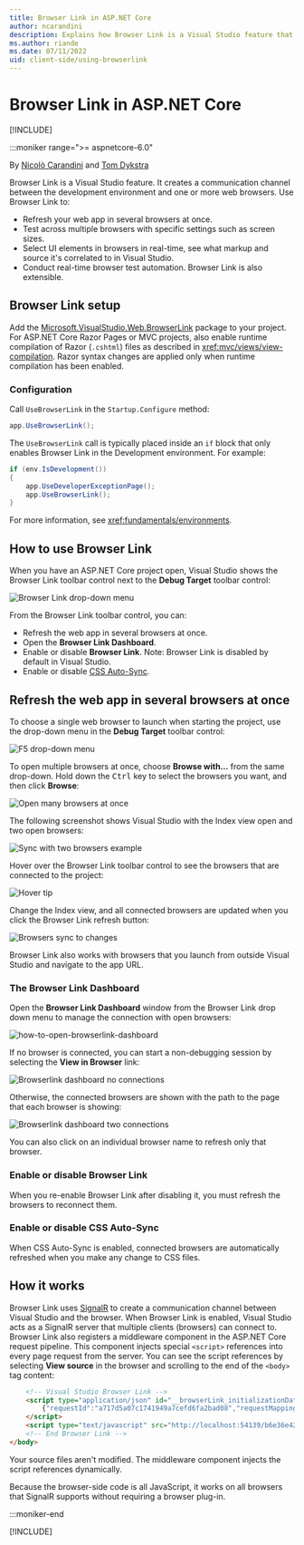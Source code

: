 ```yaml
---
title: Browser Link in ASP.NET Core
author: ncarandini
description: Explains how Browser Link is a Visual Studio feature that links the development environment with one or more web browsers.
ms.author: riande
ms.date: 07/11/2022
uid: client-side/using-browserlink
---
```

# Browser Link in ASP.NET Core

[!INCLUDE[](~/includes/not-latest-version.md)]

:::moniker range=">= aspnetcore-6.0"

By [Nicolò Carandini](https://github.com/ncarandini) and [Tom Dykstra](https://github.com/tdykstra)

Browser Link is a Visual Studio feature. It creates a communication channel between the development environment and one or more web browsers. Use Browser Link to:

* Refresh your web app in several browsers at once.
* Test across multiple browsers with specific settings such as screen sizes.
* Select UI elements in browsers in real-time, see what markup and source it's correlated to in Visual Studio.
* Conduct real-time browser test automation. Browser Link is also extensible.

## Browser Link setup

Add the [Microsoft.VisualStudio.Web.BrowserLink](https://www.nuget.org/packages/Microsoft.VisualStudio.Web.BrowserLink/) package to your project. For ASP.NET Core Razor Pages or MVC projects, also enable runtime compilation of Razor (`.cshtml`) files as described in <xref:mvc/views/view-compilation>. Razor syntax changes are applied only when runtime compilation has been enabled.

### Configuration

Call `UseBrowserLink` in the `Startup.Configure` method:

```csharp
app.UseBrowserLink();
```

The `UseBrowserLink` call is typically placed inside an `if` block that only enables Browser Link in the Development environment. For example:

```csharp
if (env.IsDevelopment())
{
    app.UseDeveloperExceptionPage();
    app.UseBrowserLink();
}
```

For more information, see <xref:fundamentals/environments>.

## How to use Browser Link

When you have an ASP.NET Core project open, Visual Studio shows the Browser Link toolbar control next to the **Debug Target** toolbar control:

![Browser Link drop-down menu](~/client-side/using-browserlink/_static/browserLink-dropdown-menu.png)

From the Browser Link toolbar control, you can:

* Refresh the web app in several browsers at once.
* Open the **Browser Link Dashboard**.
* Enable or disable **Browser Link**. Note: Browser Link is disabled by default in Visual Studio.
* Enable or disable [CSS Auto-Sync](#enable-or-disable-css-auto-sync).

## Refresh the web app in several browsers at once

To choose a single web browser to launch when starting the project, use the drop-down menu in the **Debug Target** toolbar control:

![F5 drop-down menu](~/client-side/using-browserlink/_static/debug-target-dropdown-menu.png)

To open multiple browsers at once, choose **Browse with...** from the same drop-down. Hold down the <kbd>Ctrl</kbd> key to select the browsers you want, and then click **Browse**:

![Open many browsers at once](~/client-side/using-browserlink/_static/open-many-browsers-at-once.png)

The following screenshot shows Visual Studio with the Index view open and two open browsers:

![Sync with two browsers example](~/client-side/using-browserlink/_static/sync-with-two-browsers-example.png)

Hover over the Browser Link toolbar control to see the browsers that are connected to the project:

![Hover tip](~/client-side/using-browserlink/_static/hoover-tip.png)

Change the Index view, and all connected browsers are updated when you click the Browser Link refresh button:

![Browsers sync to changes](~/client-side/using-browserlink/_static/browsers-sync-to-changes.png)

Browser Link also works with browsers that you launch from outside Visual Studio and navigate to the app URL.

### The Browser Link Dashboard

Open the **Browser Link Dashboard** window from the Browser Link drop down menu to manage the connection with open browsers:

![how-to-open-browserlink-dashboard](~/client-side/using-browserlink/_static/open-browserlink-dashboard.png)

If no browser is connected, you can start a non-debugging session by selecting the **View in Browser** link:

![Browserlink dashboard no connections](~/client-side/using-browserlink/_static/browserlink-dashboard-no-connections.png)

Otherwise, the connected browsers are shown with the path to the page that each browser is showing:

![Browserlink dashboard two connections](~/client-side/using-browserlink/_static/browserlink-dashboard-two-connections.png)

You can also click on an individual browser name to refresh only that browser.

### Enable or disable Browser Link

When you re-enable Browser Link after disabling it, you must refresh the browsers to reconnect them.

### Enable or disable CSS Auto-Sync

When CSS Auto-Sync is enabled, connected browsers are automatically refreshed when you make any change to CSS files.

## How it works

Browser Link uses [SignalR](xref:signalr/introduction) to create a communication channel between Visual Studio and the browser. When Browser Link is enabled, Visual Studio acts as a SignalR server that multiple clients (browsers) can connect to. Browser Link also registers a middleware component in the ASP.NET Core request pipeline. This component injects special `<script>` references into every page request from the server. You can see the script references by selecting **View source** in the browser and scrolling to the end of the `<body>` tag content:

```html
    <!-- Visual Studio Browser Link -->
    <script type="application/json" id="__browserLink_initializationData">
        {"requestId":"a717d5a07c1741949a7cefd6fa2bad08","requestMappingFromServer":false}
    </script>
    <script type="text/javascript" src="http://localhost:54139/b6e36e429d034f578ebccd6a79bf19bf/browserLink" async="async"></script>
    <!-- End Browser Link -->
</body>
```

Your source files aren't modified. The middleware component injects the script references dynamically.

Because the browser-side code is all JavaScript, it works on all browsers that SignalR supports without requiring a browser plug-in.

:::moniker-end

[!INCLUDE[](~/client-side/using-browserlink/includes/using-browserlink-1-5.md)]
